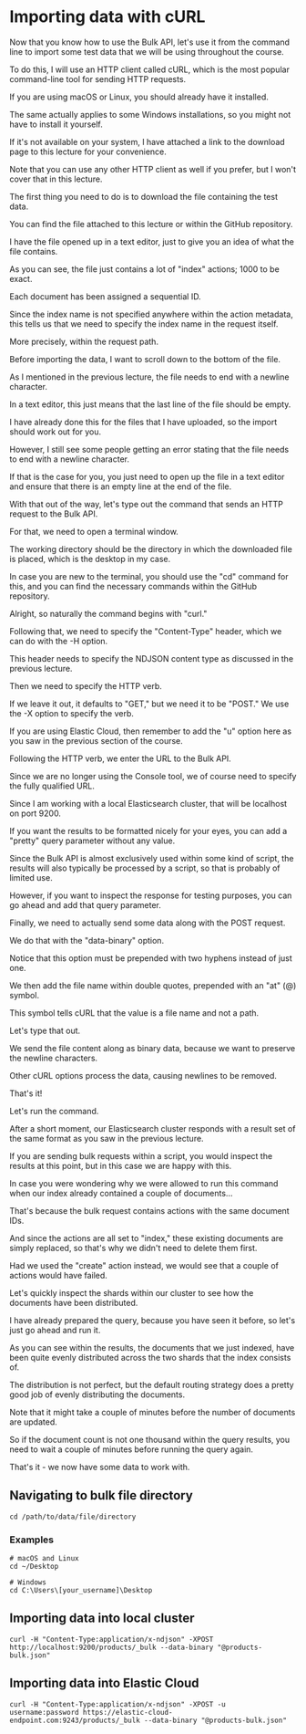 # Importing data with cURL

Now that you know how to use the Bulk API, let's use it from the command line to import some test data that we will be using throughout the course.

To do this, I will use an HTTP client called cURL, which is the most popular command-line tool for sending HTTP requests.

If you are using macOS or Linux, you should already have it installed.

The same actually applies to some Windows installations, so you might not have to install it yourself.

If it's not available on your system, I have attached a link to the download page to this lecture for your convenience.

Note that you can use any other HTTP client as well if you prefer, but I won't cover that in this lecture.

The first thing you need to do is to download the file containing the test data.

You can find the file attached to this lecture or within the GitHub repository.

I have the file opened up in a text editor, just to give you an idea of what the file contains.

As you can see, the file just contains a lot of "index" actions; 1000 to be exact.

Each document has been assigned a sequential ID.

Since the index name is not specified anywhere within the action metadata, this tells us that we need to specify the index name in the request itself.

More precisely, within the request path.

Before importing the data, I want to scroll down to the bottom of the file.

As I mentioned in the previous lecture, the file needs to end with a newline character.

In a text editor, this just means that the last line of the file should be empty.

I have already done this for the files that I have uploaded, so the import should work out for you.

However, I still see some people getting an error stating that the file needs to end with a newline character.

If that is the case for you, you just need to open up the file in a text editor and ensure that there is an empty line at the end of the file.

With that out of the way, let's type out the command that sends an HTTP request to the Bulk API.

For that, we need to open a terminal window.

The working directory should be the directory in which the downloaded file is placed, which is the desktop in my case.

In case you are new to the terminal, you should use the "cd" command for this, and you can find the necessary commands within the GitHub repository.

Alright, so naturally the command begins with "curl."

Following that, we need to specify the "Content-Type" header, which we can do with the -H option.

This header needs to specify the NDJSON content type as discussed in the previous lecture.

Then we need to specify the HTTP verb.

If we leave it out, it defaults to "GET," but we need it to be "POST." We use the -X option to specify the verb.

If you are using Elastic Cloud, then remember to add the "u" option here as you saw in the previous section of the course.

Following the HTTP verb, we enter the URL to the Bulk API.

Since we are no longer using the Console tool, we of course need to specify the fully qualified URL.

Since I am working with a local Elasticsearch cluster, that will be localhost on port 9200.

If you want the results to be formatted nicely for your eyes, you can add a "pretty" query parameter without any value.

Since the Bulk API is almost exclusively used within some kind of script, the results will also typically be processed by a script, so that is probably of limited use.

However, if you want to inspect the response for testing purposes, you can go ahead and add that query parameter.

Finally, we need to actually send some data along with the POST request.

We do that with the "data-binary" option.

Notice that this option must be prepended with two hyphens instead of just one.

We then add the file name within double quotes, prepended with an "at" (@) symbol.

This symbol tells cURL that the value is a file name and not a path.

Let's type that out.

We send the file content along as binary data, because we want to preserve the newline characters.

Other cURL options process the data, causing newlines to be removed.

That's it!

Let's run the command.

After a short moment, our Elasticsearch cluster responds with a result set of the same format as you saw in the previous lecture.

If you are sending bulk requests within a script, you would inspect the results at this point, but in this case we are happy with this.

In case you were wondering why we were allowed to run this command when our index already contained a couple of documents...

That's because the bulk request contains actions with the same document IDs.

And since the actions are all set to "index," these existing documents are simply replaced, so that's why we didn't need to delete them first.

Had we used the "create" action instead, we would see that a couple of actions would have failed.

Let's quickly inspect the shards within our cluster to see how the documents have been distributed.

I have already prepared the query, because you have seen it before, so let's just go ahead and run it.

As you can see within the results, the documents that we just indexed, have been quite evenly distributed across the two shards that the index consists of.

The distribution is not perfect, but the default routing strategy does a pretty good job of evenly distributing the documents.

Note that it might take a couple of minutes before the number of documents are updated.

So if the document count is not one thousand within the query results, you need to wait a couple of minutes before running the query again.

That's it - we now have some data to work with.


## Navigating to bulk file directory

```
cd /path/to/data/file/directory
```

### Examples
```
# macOS and Linux
cd ~/Desktop

# Windows
cd C:\Users\[your_username]\Desktop
```

## Importing data into local cluster

```
curl -H "Content-Type:application/x-ndjson" -XPOST http://localhost:9200/products/_bulk --data-binary "@products-bulk.json"
```

## Importing data into Elastic Cloud 
```
curl -H "Content-Type:application/x-ndjson" -XPOST -u username:password https://elastic-cloud-endpoint.com:9243/products/_bulk --data-binary "@products-bulk.json"
```